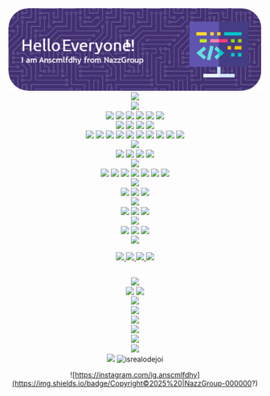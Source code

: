 <div align="center">
<img src="/banner.png"/>
<br>  
<img height="250" src="https://media.giphy.com/media/M9gbBd9nbDrOTu1Mqx/giphy.gif"/>
<br>
<!--Badge Skill-->
<img height="30" src="https://img.shields.io/badge/My%20Skills-green?style=for-the-badge&logo=framework&logoColor=black"/><br>
<img src="https://img.shields.io/badge/HTML5-E34F26?style=for-the-badge&logo=html5&logoColor=white"> <img src="https://img.shields.io/badge/JavaScript-323330?style=for-the-badge&logo=javascript&logoColor=F7DF1E"> <img src="https://img.shields.io/badge/PHP-777BB4?style=for-the-badge&logo=php&logoColor=white"> <img src="https://img.shields.io/badge/Python-FFD43B?style=for-the-badge&logo=python&logoColor=blue"> <img src="https://img.shields.io/badge/C%2B%2B-00599C?style=for-the-badge&logo=c%2B%2B&logoColor=white"> <img src="https://img.shields.io/badge/json-5E5C5C?style=for-the-badge&logo=json&logoColor=white">
<br>
  <!--DataBase-->
<img height="30" src="https://img.shields.io/badge/Data%20Base-green?style=for-the-badge&logo=framework&logoColor=black">
<img src="https://img.shields.io/badge/MySQL-005C84?style=for-the-badge&logo=mysql&logoColor=white"> <img src="https://img.shields.io/badge/MariaDB-003545?style=for-the-badge&logo=mariadb&logoColor=white"> <img src="https://img.shields.io/badge/MongoDB-4EA94B?style=for-the-badge&logo=mongodb&logoColor=white">
<br>
  <!--FRAMWORK-->
<img height="30" src="https://img.shields.io/badge/Framework-green?style=for-the-badge&logo=framework&logoColor=black">
<img src="https://img.shields.io/badge/Bootstrap-563D7C?style=for-the-badge&logo=bootstrap&logoColor=white"> <img src="https://img.shields.io/badge/Docker-2CA5E0?style=for-the-badge&logo=docker&logoColor=white"> <img src="https://img.shields.io/badge/Nginx-009639?style=for-the-badge&logo=nginx&logoColor=white"/> <img src="https://img.shields.io/badge/Node%20js-339933?style=for-the-badge&logo=nodedotjs&logoColor=white"/> <img src="https://img.shields.io/badge/ngrok-140648?style=for-the-badge&logo=Ngrok&logoColor=white"/> <img src="https://img.shields.io/badge/npm-CB3837?style=for-the-badge&logo=npm&logoColor=white"/> <img src="https://img.shields.io/badge/Yarn-2C8EBB?style=for-the-badge&logo=yarn&logoColor=white"/> <img src="https://img.shields.io/badge/Laravel-FF2D20?style=for-the-badge&logo=laravel&logoColor=white"/> <img src="https://img.shields.io/badge/Xampp-F37623?style=for-the-badge&logo=xampp&logoColor=white">
<br>
<!--IDE-->
<img height="30" src="https://img.shields.io/badge/IDE%20&%20PLUGIN-green?style=for-the-badge&logo=framework&logoColor=black"/><br>
<img src="https://img.shields.io/badge/Arduino_IDE-00979D?style=for-the-badge&logo=arduino&logoColor=white"/> <img src="https://img.shields.io/badge/VSCode-0078D4?style=for-the-badge&logo=visual%20studio%20code&logoColor=white"/> <img src="https://img.shields.io/badge/Editor%20Config-E0EFEF?style=for-the-badge&logo=editorconfig&logoColor=000"/> <img src="https://img.shields.io/badge/Raspberry%20Pi-A22846?style=for-the-badge&logo=Raspberry%20Pi&logoColor=white"/>
<br>
<!--MY OS-->
<img height="30" src="https://img.shields.io/badge/MY%20OS-green?style=for-the-badge&logo=framework&logoColor=black"/><br>
<img src="https://img.shields.io/badge/Android-3DDC84?style=for-the-badge&logo=android&logoColor=white"/> <img src="https://img.shields.io/badge/Debian-A81D33?style=for-the-badge&logo=debian&logoColor=white"/> <img src="https://img.shields.io/badge/Kali_Linux-557C94?style=for-the-badge&logo=kali-linux&logoColor=white"/> <img src="https://img.shields.io/badge/Ubuntu-E95420?style=for-the-badge&logo=ubuntu&logoColor=white"/> <img src="https://img.shields.io/badge/Windows-0078D6?style=for-the-badge&logo=windows&logoColor=white"/> <img src="https://img.shields.io/badge/OpenWrt-00B5E2?style=for-the-badge&logo=OpenWrt&logoColor=white"/> <img src="https://img.shields.io/badge/mac%20os-000000?style=for-the-badge&logo=apple&logoColor=white"/>
<br>
<!--🔒 Security Tools-->
<img height="30" src="https://img.shields.io/badge/Security%20Tools-green?style=for-the-badge&logo=framework&logoColor=black"><br>
<img src="https://img.shields.io/badge/metasploit-2596CD?style=for-the-badge&logo=metasploit&logoColor=white"/> <img src="https://img.shields.io/badge/Wireshark-1679A7?style=for-the-badge&logo=Wireshark&logoColor=white"/> <img src="https://img.shields.io/badge/burpsuite-FF6633?style=for-the-badge&logo=burpsuite&logoColor=white"/>
<br>
<!--Terminal-->
<img height="30" src="https://img.shields.io/badge/My%20Terminal-green?style=for-the-badge&logo=framework&logoColor=black"/><br>
<img src="https://img.shields.io/badge/GIT-E44C30?style=for-the-badge&logo=git&logoColor=white"/> <img src="https://img.shields.io/badge/powershell-5391FE?style=for-the-badge&logo=powershell&logoColor=white"/> <img src="https://img.shields.io/badge/windows%20terminal-4D4D4D?style=for-the-badge&logo=windows%20terminal&logoColor=white"/>
<br>
<!--VM-->
<img height="30" src="https://img.shields.io/badge/Virtualization-green?style=for-the-badge&logo=framework&logoColor=black"/><br>
<img src="https://img.shields.io/badge/VMware-231f20?style=for-the-badge&logo=VMware&logoColor=white"/> <img src="https://img.shields.io/badge/VirtualBox-21416b?style=for-the-badge&logo=VirtualBox&logoColor=white"/> <img src="https://img.shields.io/badge/Docker%20Compose-2496ED?style=for-the-badge&logo=docker&logoColor=white"/>
<br>
<!--CONNECT-->
<img height="30" src="https://img.shields.io/badge/Connect%20With%20Me!-green?style=for-the-badge&logo=framework&logoColor=black"/><br>
<p align="center"> <a href="https://facebook.com/anscmlfdhy27"> <img src="https://img.shields.io/badge/Facebook-1877F2?style=for-the-badge&logo=facebook&logoColor=white"/> </a> <a href="https://instagram.com/ig.anscmlfdhy"> <img src="https://img.shields.io/badge/Instagram-E4405F?style=for-the-badge&logo=instagram&logoColor=white"/> </a> <a href="mail.com/anasofficialsweb1@gmail.com"> <img src="https://img.shields.io/badge/Gmail-D14836?style=for-the-badge&logo=gmail&logoColor=white"/> </a> <a href="discord.gg/rrq_ansmclfdhy"> <img src="https://img.shields.io/badge/Discord-5865F2?style=for-the-badge&logo=discord&logoColor=white"></a> 
</p>
<br>
<img src="https://img.shields.io/badge/-HackerGank-purple?style=for-the-badge&logo=&logoColor=white">
<br>
<!--My Stats-->
<img height="30" src="https://img.shields.io/badge/My%20Stats-green?style=for-the-badge&logo=framework&logoColor=black">
<img src="https://github-readme-stats.vercel.app/api?username=nassofficial&show_icons=true&theme=gruvbox">
<br>
<!--Graph-->
<img height="30" src="https://img.shields.io/badge/My%20Graph-green?style=for-the-badge&logo=framework&logoColor=black">
<br>
<img src="https://github-readme-activity-graph.vercel.app/graph?username=NassOfficial&theme=merko"/>
<br>
<!--Language-->
<img height="30" src="https://img.shields.io/badge/Language-green?style=for-the-badge&logo=framework&logoColor=black">
<br>
<img src="https://github-readme-stats.vercel.app/api/top-langs/?username=NassOfficial&theme=merko"/>
<br>
<!--My Card-->
<img height="30" src="https://img.shields.io/badge/My%20Cards-green?style=for-the-badge&logo=framework&logoColor=black">
<br>
<img src="https://github-profile-summary-cards.vercel.app/api/cards/profile-details?username=NassOfficial&theme=merko"/>
<br>
<!--Dll-->
<img src="https://img.shields.io/badge/Text%20Editor-Visual%20Studio%20Code-red?&logo=visual%20studio%20code&logoColor=red">
<img src="https://komarev.com/ghpvc/?username=goonesmile&label=Profile%20views&color=0e75b6&style=flat" alt="isrealodejoi">

<br>

![https://instagram.com/ig.anscmlfdhy](https://img.shields.io/badge/Copyright©2025%20|NazzGroup-000000?)
</div>
